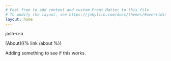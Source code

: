 ```yaml
---
# Feel free to add content and custom Front Matter to this file.
# To modify the layout, see https://jekyllrb.com/docs/themes/#overriding-theme-defaults
layout: home
---
```


josh-u-a

[About]({% link /about %})

Adding something to see if this works.
